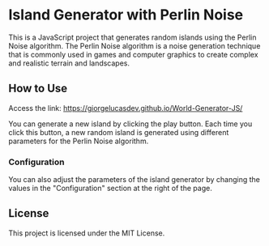 # Island Generator with Perlin Noise

This is a JavaScript project that generates random islands using the Perlin Noise algorithm. The Perlin Noise algorithm is a noise generation technique that is commonly used in games and computer graphics to create complex and realistic terrain and landscapes.

## How to Use

Access the link: <https://giorgelucasdev.github.io/World-Generator-JS/>

You can generate a new island by clicking the play button. Each time you click this button, a new random island is generated using different parameters for the Perlin Noise algorithm.

### Configuration

You can also adjust the parameters of the island generator by changing the values in the "Configuration" section at the right of the page. 

## License

This project is licensed under the MIT License.
